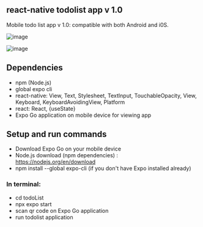 ## react-native todolist app v 1.0
Mobile todo list app v 1.0: compatible with both Android and i0S.

![image](https://github.com/gre-owl/todoList/assets/97501735/a8a88b53-07cd-4411-b911-00695e00af3f)

![image](https://github.com/gre-owl/todoList/assets/97501735/e77a54d0-18c0-4465-90a2-3c3c9aeb9ef5)


## Dependencies
- npm (Node.js) 
- global expo cli
- react-native: View, Text, Stylesheet, TextInput, TouchableOpacity, View, Keyboard, KeyboardAvoidingView, Platform
- react: React, {useState}
- Expo Go application on mobile device for viewing app

## Setup and run commands
- Download Expo Go on your mobile device
- Node.js download (npm dependencies) : https://nodejs.org/en/download
- npm install --global expo-cli (if you don't have Expo installed already)
  
### In terminal:
 - cd todoList
 - npx expo start
 - scan qr code on Expo Go application
-  run todolist application

